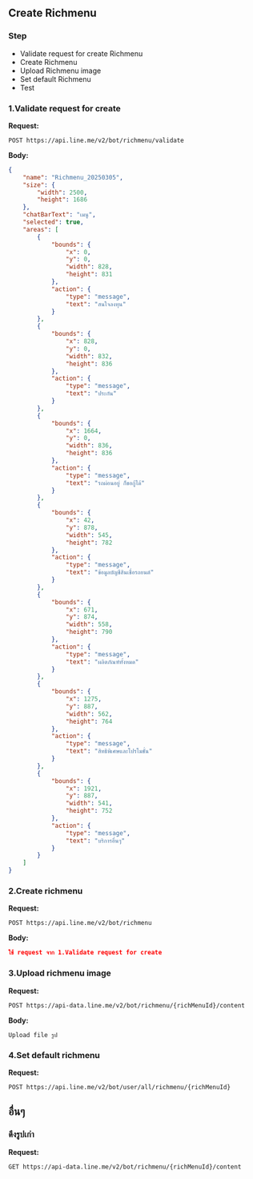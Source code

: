 

## Create Richmenu

### Step
- Validate request for create Richmenu
- Create Richmenu
- Upload Richmenu image
- Set default Richmenu
- Test


### 1.Validate request for create
**Request:**
```http
POST https://api.line.me/v2/bot/richmenu/validate
```
**Body:**
```json
{
    "name": "Richmenu_20250305",
    "size": {
        "width": 2500,
        "height": 1686
    },
    "chatBarText": "เมนู",
    "selected": true,
    "areas": [
        {
            "bounds": {
                "x": 0,
                "y": 0,
                "width": 828,
                "height": 831
            },
            "action": {
                "type": "message",
                "text": "สนใจลงทุน"
            }
        },
        {
            "bounds": {
                "x": 828,
                "y": 0,
                "width": 832,
                "height": 836
            },
            "action": {
                "type": "message",
                "text": "ประกัน"
            }
        },
        {
            "bounds": {
                "x": 1664,
                "y": 0,
                "width": 836,
                "height": 836
            },
            "action": {
                "type": "message",
                "text": "รถผ่อนอยู่ ก็ขอกู้ได้"
            }
        },
        {
            "bounds": {
                "x": 42,
                "y": 878,
                "width": 545,
                "height": 782
            },
            "action": {
                "type": "message",
                "text": "ข้อมูลบัญชีสินเชื่อรถยนต์"
            }
        },
        {
            "bounds": {
                "x": 671,
                "y": 874,
                "width": 558,
                "height": 790
            },
            "action": {
                "type": "message",
                "text": "ผลิตภัณฑ์ทั้งหมด"
            }
        },
        {
            "bounds": {
                "x": 1275,
                "y": 887,
                "width": 562,
                "height": 764
            },
            "action": {
                "type": "message",
                "text": "สิทธิพิเศษและโปรโมชั่น"
            }
        },
        {
            "bounds": {
                "x": 1921,
                "y": 887,
                "width": 541,
                "height": 752
            },
            "action": {
                "type": "message",
                "text": "บริการอื่นๆ"
            }
        }
    ]
}
```

### 2.Create richmenu
**Request:**
```http
POST https://api.line.me/v2/bot/richmenu
```
**Body:**
```json
ใช้ request จาก 1.Validate request for create
```

### 3.Upload richmenu image
**Request:**
```http
POST https://api-data.line.me/v2/bot/richmenu/{richMenuId}/content
```
**Body:**
```
Upload file รูป
```

### 4.Set default richmenu
**Request:**
```http
POST https://api.line.me/v2/bot/user/all/richmenu/{richMenuId}
```

## อื่นๆ
### ดึงรูปเก่า
**Request:**
```http
GET https://api-data.line.me/v2/bot/richmenu/{richMenuId}/content
```
